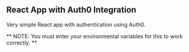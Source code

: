 ## React App with Auth0 Integration

Very simple React app with authentication using Auth0.

** NOTE: You must enter your environmental variables for this to work correctly. **